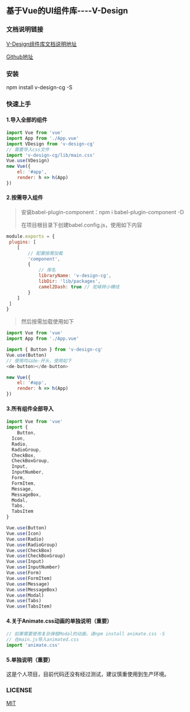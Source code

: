 ## 基于Vue的UI组件库----V-Design

### 文档说明链接

[V-Design组件库文档说明地址]( https://cghbh.github.io/v-design/)

[Github地址]( https://github.com/cghbh/v-design )

### 安装

npm install v-design-cg -S

### 快速上手

#### 1.导入全部的组件

```js
import Vue from 'vue'
import App from './App.vue'
import VDesign from 'v-design-cg'
// 需要导入css文件
import 'v-design-cg/lib/main.css'
Vue.use(VDesign)
new Vue({
	el: '#app',
	render: h => h(App)
})
```

#### 2.按需导入组件

> 安装babel-plugin-component：npm i babel-plugin-component -D
>
> 在项目根目录下创建babel.config.js，使用如下内容

```js
module.exports = {
 plugins: [
	[
		// 配置按需加载
		'component',
		{
			// 库名
			libraryName: 'v-design-cg',
			libDir: 'lib/packages',
			camel2Dash: true // 驼峰转小横线
		}
	]
 ]
}
```

> 然后按需加载使用如下

```js
import Vue from 'vue'
import App from './App.vue'

import { Button } from 'v-design-cg'
Vue.use(Button)
// 使用均以de-开头，使用如下
<de-button></de-button>

new Vue({
	el: '#app',
	render: h => h(App)
})
```



#### 3.所有组件全部导入

```js
import Vue from 'vue'
import {
	Button,
  Icon,
  Radio,
  RadioGroup,
  CheckBox,
  CheckBoxGroup,
  Input,
  InputNumber,
  Form,
  FormItem,
  Message,
  MessageBox,
  Modal,
  Tabs,
  TabsItem
}

Vue.use(Button)
Vue.use(Icon)
Vue.use(Radio)
Vue.use(RadioGroup)
Vue.use(CheckBox)
Vue.use(CheckBoxGroup)
Vue.use(Input)
Vue.use(InputNumber)
Vue.use(Form)
Vue.use(FormItem)
Vue.use(Message)
Vue.use(MessageBox)
Vue.use(Modal)
Vue.use(Tabs)
Vue.use(TabsItem)
```





#### 4.关于Animate.css动画的单独说明（重要）

```js
// 如果需要使用复杂弹框Modal的动画，请npm install animate.css -S
// 在main.js导入animated.css
import 'animate.css'
```
#### 5.单独说明（重要）
这是个人项目，目前代码还没有经过测试，建议慎重使用到生产环境。
### LICENSE

[MIT](https://github.com/cghbh/lay-ui/blob/master/LICENSE)